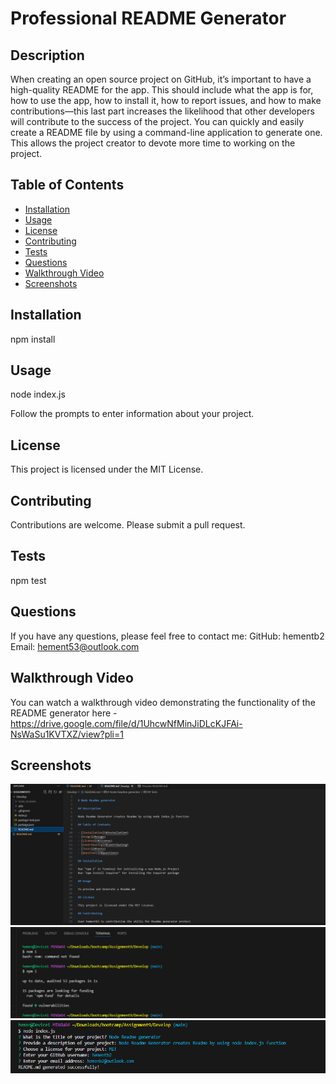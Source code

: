 # Professional README Generator

## Description

When creating an open source project on GitHub, it’s important to have a high-quality README for the app. This should include what the app is for, how to use the app, how to install it, how to report issues, and how to make contributions—this last part increases the likelihood that other developers will contribute to the success of the project. You can quickly and easily create a README file by using a command-line application to generate one. This allows the project creator to devote more time to working on the project.

## Table of Contents

- [Installation](#installation)
- [Usage](#usage)
- [License](#license)
- [Contributing](#contributing)
- [Tests](#tests)
- [Questions](#questions)
- [Walkthrough Video](#walkthrough-video)
- [Screenshots](#screenshots)

## Installation

npm install

## Usage
node index.js

Follow the prompts to enter information about your project.

## License
This project is licensed under the MIT License.

## Contributing
Contributions are welcome. Please submit a pull request.

## Tests
npm test

## Questions

If you have any questions, please feel free to contact me:
GitHub: hementb2
Email: hement53@outlook.com


## Walkthrough Video
You can watch a walkthrough video demonstrating the functionality of the README generator  here -https://drive.google.com/file/d/1UhcwNfMinJiDLcKJFAi-NsWaSu1KVTXZ/view?pli=1

## Screenshots

![alt text](image.png)
![alt text](image-1.png)
![alt text](image-2.png)